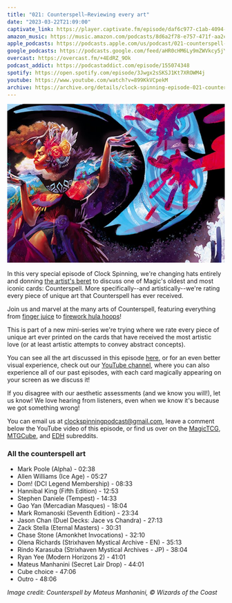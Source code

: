 ```yaml
---
title: "021: Counterspell—Reviewing every art"
date: "2023-03-22T21:09:00"
captivate_link: https://player.captivate.fm/episode/daf6c977-c1ab-4094-974e-07b22f98ab2a
amazon_music: https://music.amazon.com/podcasts/8d6a2f78-e757-471f-aa2c-47afe84c72db/episodes/46a144c9-2c46-499d-ba83-79109108ac3e/clock-spinning%E2%80%94magic-the-gathering-history-021-counterspell-art-review
apple_podcasts: https://podcasts.apple.com/us/podcast/021-counterspell-art-review/id1611106302?i=1000605492310
google_podcasts: https://podcasts.google.com/feed/aHR0cHM6Ly9mZWVkcy5jYXB0aXZhdGUuZm0vY2xvY2stc3Bpbm5pbmcv/episode/ZGFmNmM5NzctYzFhYi00MDk0LTk3NGUtMDdiMjJmOThhYjJh?sa=X&ved=0CAUQkfYCahcKEwjguauno_H9AhUAAAAAHQAAAAAQAQ
overcast: https://overcast.fm/+4EdRZ_9Ok
podcast_addict: https://podcastaddict.com/episode/155074348
spotify: https://open.spotify.com/episode/3Jwgx2sSKSJ1Kt7XROWM4j
youtube: https://www.youtube.com/watch?v=899KkVCpekM
archive: https://archive.org/details/clock-spinning-episode-021-counterspell-art-review
---
```


![Counterspell](./sld-331-counterspell.jpg)

In this very special episode of Clock Spinning, we're changing hats entirely and donning [the artist's beret](https://scryfall.com/card/unh/11/fascist-art-director) to discuss one of Magic's oldest and most iconic cards: Counterspell. More specifically--and artistically--we're rating every piece of unique art that Counterspell has ever received.

Join us and marvel at the many arts of Counterspell, featuring everything from [finger juice](https://scryfall.com/card/lea/54/counterspell) to [firework hula hoops](https://scryfall.com/card/ema/43/counterspell)!

This is part of a new mini-series we're trying where we rate every piece of unique art ever printed on the cards that have received the most artistic love (or at least artistic attempts to convey abstract concepts).

You can see all the art discussed in this episode [here](https://scryfall.com/search?q=counterspell+unique%3Aart+prefer%3Aoldest&order=released&dir=asc), or for an even better visual experience, check out our [YouTube channel](https://www.youtube.com/@clockspinning), where you can also experience all of our past episodes, with each card magically appearing on your screen as we discuss it!

If you disagree with our aesthetic assessments (and we know you will!), let us know! We love hearing from listeners, even when we know it's because we got something wrong!

You can email us at clockspinningpodcast@gmail.com, leave a comment below the YouTube video of this episode, or find us over on the [MagicTCG](https://www.reddit.com/r/magicTCG/), [MTGCube](https://www.reddit.com/r/mtgcube/), and [EDH](https://www.reddit.com/r/EDH/) subreddits.

### All the counterspell art

* Mark Poole (Alpha) - 02:38
* Allen Williams (Ice Age) - 05:27
* Dom! (DCI Legend Membership) - 08:33
* Hannibal King (Fifth Edition) - 12:53
* Stephen Daniele (Tempest) - 14:33
* Gao Yan (Mercadian Masques) - 18:04
* Mark Romanoski (Seventh Edition) - 23:34
* Jason Chan (Duel Decks: Jace vs Chandra) - 27:13
* Zack Stella (Eternal Masters) - 30:31
* Chase Stone (Amonkhet Invocations) - 32:10
* Olena Richards (Strixhaven Mystical Archive - EN) - 35:13
* Rindo Karasuba (Strixhaven Mystical Archives - JP) - 38:04
* Ryan Yee (Modern Horizons 2) - 41:01
* Mateus Manhanini (Secret Lair Drop) - 44:01
* Cube choice - 47:06
* Outro - 48:06

_Image credit: Counterspell by Mateus Manhanini, © Wizards of the Coast_
